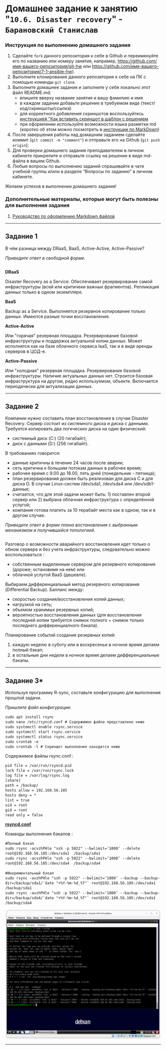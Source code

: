 # Домашнее задание к занятию "`10.6. Disaster recovery`" - `Барановский Станислав`


### Инструкция по выполнению домашнего задания

   1. Сделайте `fork` данного репозитория к себе в Github и переименуйте его по названию или номеру занятия, например, https://github.com/имя-вашего-репозитория/git-hw или  https://github.com/имя-вашего-репозитория/7-1-ansible-hw).
   2. Выполните клонирование данного репозитория к себе на ПК с помощью команды `git clone`.
   3. Выполните домашнее задание и заполните у себя локально этот файл README.md:
      - впишите вверху название занятия и вашу фамилию и имя
      - в каждом задании добавьте решение в требуемом виде (текст/код/скриншоты/ссылка)
      - для корректного добавления скриншотов воспользуйтесь [инструкцией "Как вставить скриншот в шаблон с решением](https://github.com/netology-code/sys-pattern-homework/blob/main/screen-instruction.md)
      - при оформлении используйте возможности языка разметки md (коротко об этом можно посмотреть в [инструкции  по MarkDown](https://github.com/netology-code/sys-pattern-homework/blob/main/md-instruction.md))
   4. После завершения работы над домашним заданием сделайте коммит (`git commit -m "comment"`) и отправьте его на Github (`git push origin`);
   5. Для проверки домашнего задания преподавателем в личном кабинете прикрепите и отправьте ссылку на решение в виде md-файла в вашем Github.
   6. Любые вопросы по выполнению заданий спрашивайте в чате учебной группы и/или в разделе “Вопросы по заданию” в личном кабинете.
   
Желаем успехов в выполнении домашнего задания!
   
### Дополнительные материалы, которые могут быть полезны для выполнения задания

1. [Руководство по оформлению Markdown файлов](https://gist.github.com/Jekins/2bf2d0638163f1294637#Code)

---

## Задание 1

В чём разница между DRaaS, BaaS, Active-Active, Active-Passive?

*Приведите ответ в свободной форме.*
```
```
**DRaaS**

Disaster Recovery as a Service. Обеспечивает резервирование самой инфраструктуры (всей или критичеки важных фрагментов). Репликация данных только в одном экземпляре.

**BaaS**

Backup as a Service. Выполняется резервное копирование только данных. Имеются разные точки восстановления.

**Active-Active**

Или "горячая" резервная площадка. Резервирование базовой инфраструктуры и поддержка актуальной копии данных.
Может исполнятся как на базе облачного сервиса IaaS, так и в виде аренды серверов в ЦОД-е.

**Active-Passive**

Или "холодная" резервная площадка. Резервирование базовой инфраструктуры. Наличие актуальных данных нет.
Строится базовая инфраструктура на другом, редко используемом, объекте. Включается периодически для актуализации данных.

---

## Задание 2

Компании нужно составить план восстановления в случае Disaster Recovery. Сервер состоит из системного диска и диска с данными. Требуется копировать два логических диска на один физический:

- системный диск (C:) (20 гигабайт);
- диск с данными (D:) (256 гигабайт).

В требованиях говорится:

- данные критичны в течение 24 часов после аварии;
- сеть критична к большим потокам данных в рабочее время;
- рабочее время с 9.00 до 18.00, пять дней (понедельник - пятница);
- план резервирования должен быть реализован для диска C и для диска D. В случае Linux-систем /dev/sda1, /dev/sda4 или /dev/sdb1-данные;
- считается, что для этой задачи может быть: 1) поставлен второй сервер или 2) выбрана облачная инфраструктура с определённой услугой;
- компания готова платить за 10 терабайт места как в одном, так и в другом случае.

*Приведите ответ в форме плана востановления с выбранным механизмом и получившейся топологией.*
```
```
Разговор о возможности аварийного восстановления идет только о обном сервере и без учета инфраструктуры, следовательно можно воспользоваться :
- собственным выделенным сервером для резервного копирования (дороже; остановимя на нем) или
- облачной услугой BaaS (дешевле).

Выбираем дифференциальный метод резервного копирования (Differential Backup). Балланс между:
- скоростью создания/восстановления копий данных;
- нагрузкой на сеть;
- объемом хранимых резервных копий;
- вероятностью восстановления данных (для восстановления последней копии требуется снимок полного + снимок только последнего дифференциалного бэкапа).

Планирование событий создания резервных копий:
1) каждую неделю в суботу или в воскресенье в ночное время делаем полный бэкап;
2) в остальные дни недели в ночное время делаем дифференциальные бэкапы.

---

## Задание 3*

Используя программу R-sync, составьте конфигурацию для выполнения прошлой задачи.

*Пришлите файл конфигурации.*

```
sudo apt install rsync
sudo nano /etc/rsyncd.conf # Содержимое файла представлено ниже
sudo systemctl enable rsync.service
sudo systemctl start rsync.service
sudo systemctl status rsync.service
sudo crontab -e
sudo crontab -l # Скриншот выполнения находится ниже
```
Содержимое файлы rsync.conf :
```
pid file = /var/run/rsyncd.pid
lock file = /var/run/rsync.lock
log file = /var/log/rsync.log
[share]
path = /backup/
hosts allow = 192.168.56.105
hosts deny = *
list = true
uid = root
gid = root
read only = false
```
[**rsyncd.conf**](https://github.com/StanislavBaranovskii/10-6-hw/blob/main/data/rsyncd.conf)

Команды выполнения бэкапов :
```
#Полный бэкап
sudo rsync -acvzhPHle "ssh -p 5022" --bwlimit=’1000’ --delete root@192.168.56.105:/dev/sda1  /backup/sda1
sudo rsync -acvzhPHle "ssh -p 5022" --bwlimit=’1000’ --delete root@192.168.56.105:/dev/sda4  /backup/sda4

#Инкрементальный бэкап
sudo rsync -avzhPHle "ssh -p 5022" --bwlimit=’1000’ --backup --backup-dir=/backup/sda1/`date "+%Y-%m-%d_%T"` root@192.168.56.105:/dev/sda1 /backup/sda1
sudo rsync -avzhPHle "ssh -p 5022" --bwlimit=’1000’ --backup --backup-dir=/backup/sda4/`date "+%Y-%m-%d_%T"` root@192.168.56.105:/dev/sda1 /backup/sda4

```
![crontab](https://github.com/StanislavBaranovskii/10-6-hw/blob/main/img/10-6-3.png "crontab")

---
